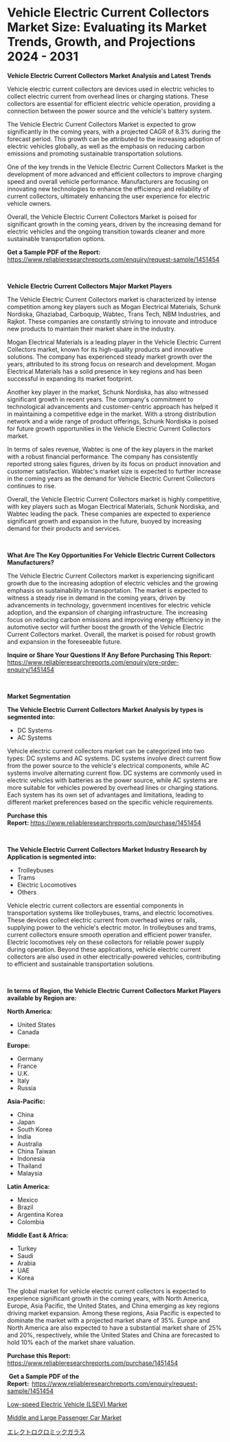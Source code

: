 <p><h1>Vehicle Electric Current Collectors Market Size: Evaluating its Market Trends, Growth, and Projections 2024 - 2031</h1></p><p><strong>Vehicle Electric Current Collectors Market Analysis and Latest Trends</strong></p>
<p><p>Vehicle electric current collectors are devices used in electric vehicles to collect electric current from overhead lines or charging stations. These collectors are essential for efficient electric vehicle operation, providing a connection between the power source and the vehicle's battery system.</p><p>The Vehicle Electric Current Collectors Market is expected to grow significantly in the coming years, with a projected CAGR of 8.3% during the forecast period. This growth can be attributed to the increasing adoption of electric vehicles globally, as well as the emphasis on reducing carbon emissions and promoting sustainable transportation solutions.</p><p>One of the key trends in the Vehicle Electric Current Collectors Market is the development of more advanced and efficient collectors to improve charging speed and overall vehicle performance. Manufacturers are focusing on innovating new technologies to enhance the efficiency and reliability of current collectors, ultimately enhancing the user experience for electric vehicle owners.</p><p>Overall, the Vehicle Electric Current Collectors Market is poised for significant growth in the coming years, driven by the increasing demand for electric vehicles and the ongoing transition towards cleaner and more sustainable transportation options.</p></p>
<p><strong>Get a Sample PDF of the Report:&nbsp;</strong> <a href="https://www.reliableresearchreports.com/enquiry/request-sample/1451454">https://www.reliableresearchreports.com/enquiry/request-sample/1451454</a></p>
<p>&nbsp;</p>
<p><strong>Vehicle Electric Current Collectors Major Market Players</strong></p>
<p><p>The Vehicle Electric Current Collectors market is characterized by intense competition among key players such as Mogan Electrical Materials, Schunk Nordiska, Ghaziabad, Carboquip, Wabtec, Trans Tech, NBM Industries, and Rajkot. These companies are constantly striving to innovate and introduce new products to maintain their market share in the industry.</p><p>Mogan Electrical Materials is a leading player in the Vehicle Electric Current Collectors market, known for its high-quality products and innovative solutions. The company has experienced steady market growth over the years, attributed to its strong focus on research and development. Mogan Electrical Materials has a solid presence in key regions and has been successful in expanding its market footprint.</p><p>Another key player in the market, Schunk Nordiska, has also witnessed significant growth in recent years. The company's commitment to technological advancements and customer-centric approach has helped it in maintaining a competitive edge in the market. With a strong distribution network and a wide range of product offerings, Schunk Nordiska is poised for future growth opportunities in the Vehicle Electric Current Collectors market.</p><p>In terms of sales revenue, Wabtec is one of the key players in the market with a robust financial performance. The company has consistently reported strong sales figures, driven by its focus on product innovation and customer satisfaction. Wabtec's market size is expected to further increase in the coming years as the demand for Vehicle Electric Current Collectors continues to rise.</p><p>Overall, the Vehicle Electric Current Collectors market is highly competitive, with key players such as Mogan Electrical Materials, Schunk Nordiska, and Wabtec leading the pack. These companies are expected to experience significant growth and expansion in the future, buoyed by increasing demand for their products and services.</p></p>
<p>&nbsp;</p>
<p><strong>What Are The Key Opportunities For Vehicle Electric Current Collectors Manufacturers?</strong></p>
<p><p>The Vehicle Electric Current Collectors market is experiencing significant growth due to the increasing adoption of electric vehicles and the growing emphasis on sustainability in transportation. The market is expected to witness a steady rise in demand in the coming years, driven by advancements in technology, government incentives for electric vehicle adoption, and the expansion of charging infrastructure. The increasing focus on reducing carbon emissions and improving energy efficiency in the automotive sector will further boost the growth of the Vehicle Electric Current Collectors market. Overall, the market is poised for robust growth and expansion in the foreseeable future.</p></p>
<p><strong>Inquire or Share Your Questions If Any Before Purchasing This Report:</strong> <a href="https://www.reliableresearchreports.com/enquiry/pre-order-enquiry/1451454">https://www.reliableresearchreports.com/enquiry/pre-order-enquiry/1451454</a></p>
<p>&nbsp;</p>
<p><strong>Market Segmentation</strong></p>
<p><strong>The Vehicle Electric Current Collectors Market Analysis by types is segmented into:</strong></p>
<p><ul><li>DC Systems</li><li>AC Systems</li></ul></p>
<p><p>Vehicle electric current collectors market can be categorized into two types: DC systems and AC systems. DC systems involve direct current flow from the power source to the vehicle's electrical components, while AC systems involve alternating current flow. DC systems are commonly used in electric vehicles with batteries as the power source, while AC systems are more suitable for vehicles powered by overhead lines or charging stations. Each system has its own set of advantages and limitations, leading to different market preferences based on the specific vehicle requirements.</p></p>
<p><strong>Purchase this Report:&nbsp;</strong><a href="https://www.reliableresearchreports.com/purchase/1451454">https://www.reliableresearchreports.com/purchase/1451454</a></p>
<p>&nbsp;</p>
<p><strong>The Vehicle Electric Current Collectors Market Industry Research by Application is segmented into:</strong></p>
<p><ul><li>Trolleybuses</li><li>Trams</li><li>Electric Locomotives</li><li>Others</li></ul></p>
<p><p>Vehicle electric current collectors are essential components in transportation systems like trolleybuses, trams, and electric locomotives. These devices collect electric current from overhead wires or rails, supplying power to the vehicle's electric motor. In trolleybuses and trams, current collectors ensure smooth operation and efficient power transfer. Electric locomotives rely on these collectors for reliable power supply during operation. Beyond these applications, vehicle electric current collectors are also used in other electrically-powered vehicles, contributing to efficient and sustainable transportation solutions.</p></p>
<p>&nbsp;</p>
<p><strong>In terms of Region, the Vehicle Electric Current Collectors Market Players available by Region are:</strong></p>
<p>
    <p> <strong> North America: </strong>
        <ul>
            <li>United States</li>
            <li>Canada</li>
        </ul>
        </p> 
    <p> <strong> Europe: </strong>
        <ul>
            <li>Germany</li>
            <li>France</li>
            <li>U.K.</li>
            <li>Italy</li>
            <li>Russia</li>
        </ul>
        </p> 
    <p> <strong> Asia-Pacific: </strong>
        <ul>
            <li>China</li>
            <li>Japan</li>
            <li>South Korea</li>
            <li>India</li>
            <li>Australia</li>
            <li>China Taiwan</li>
            <li>Indonesia</li>
            <li>Thailand</li>
            <li>Malaysia</li>
        </ul>
        </p> 
    <p> <strong> Latin America: </strong>
        <ul>
            <li>Mexico</li>
            <li>Brazil</li>
            <li>Argentina Korea</li>
            <li>Colombia</li>
        </ul>
        </p> 
    <p> <strong> Middle East & Africa: </strong>
        <ul>
            <li>Turkey</li>
            <li>Saudi</li>
            <li>Arabia</li>
            <li>UAE</li>
            <li>Korea</li>
        </ul>
    </p>
    </p>
<p><p>The global market for vehicle electric current collectors is expected to experience significant growth in the coming years, with North America, Europe, Asia Pacific, the United States, and China emerging as key regions driving market expansion. Among these regions, Asia Pacific is expected to dominate the market with a projected market share of 35%. Europe and North America are also expected to have a substantial market share of 25% and 20%, respectively, while the United States and China are forecasted to hold 10% each of the market share valuation.</p></p>
<p><strong>Purchase this Report: </strong><a href="https://www.reliableresearchreports.com/purchase/1451454">https://www.reliableresearchreports.com/purchase/1451454</a></p>
<p>&nbsp;<strong>Get a Sample PDF of the Report:&nbsp;&nbsp;</strong><a href="https://www.reliableresearchreports.com/enquiry/request-sample/1451454">https://www.reliableresearchreports.com/enquiry/request-sample/1451454</a></p>
<p><strong></strong></p>
<p><p><a href="https://github.com/johnbach50/Market-Research-Report-List-2/blob/main/low-speed-electric-vehicle-lsev-market.md">Low-speed Electric Vehicle (LSEV) Market</a></p><p><a href="https://github.com/pjcfca/Market-Research-Report-List-1/blob/main/middle-and-large-passenger-car-market.md">Middle and Large Passenger Car Market</a></p><p><a href="https://medium.com/@skylardaniel70/electrochromic-glass-market%E3%81%AF-2031%E5%B9%B4%E3%81%BE%E3%81%A7%E3%81%AE%E5%B8%82%E5%A0%B4%E3%82%B7%E3%82%A7%E3%82%A2-%E3%82%B5%E3%82%A4%E3%82%BA-%E3%81%8A%E3%82%88%E3%81%B3%E4%BA%88%E6%B8%AC%E3%82%92%E9%87%8D%E7%82%B9%E3%81%AB%E3%81%97%E3%81%A6%E3%81%84%E3%81%BE%E3%81%99-49fda1a96322">エレクトロクロミックガラス</a></p></p>